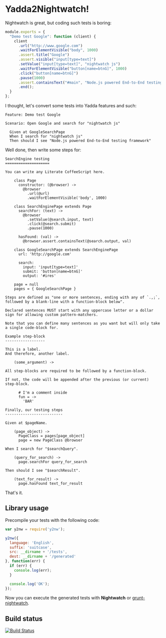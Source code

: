 Yadda2Nightwatch!
=================

Nightwatch is great, but coding such tests is boring:

```javascript
module.exports = {
  "Demo test Google": function (client) {
    client
      .url("http://www.google.com")
      .waitForElementVisible("body", 1000)
      .assert.title("Google")
      .assert.visible("input[type=text]")
      .setValue("input[type=text]", "nightwatch js")
      .waitForElementVisible("button[name=btnG]", 1000)
      .click("button[name=btnG]")
      .pause(1000)
      .assert.containsText("#main", "Node.js powered End-to-End testing framework")
      .end();
  }
};
```

I thought, let's convert some tests into Yadda features and such:

```cucumber
Feature: Demo test Google

Scenario: Open Google and search for "nightwatch js"

  Given at GoogleSearchPage
  When I search for "nightwatch js"
  Then should I see "Node.js powered End-to-End testing framework"
```

Well done, then write some steps for:

```litcoffee
SearchEngine testing
====================

You can write any Literate CoffeeScript here.

    class Page
      constructor: (@browser) ->
        @browser
          .url(@url)
          .waitForElementVisible('body', 1000)

    class SearchEnginePage extends Page
      searchFor: (text) ->
        @browser
          .setValue(@search.input, text)
          .click(@search.submit)
          .pause(1000)

      hasFound: (val) ->
        @browser.assert.containsText(@search.output, val)

    class GoogleSearchPage extends SearchEnginePage
      url: 'http://google.com'

      search:
        input: 'input[type=text]'
        submit: 'button[name=btnG]'
        output: '#ires'

    page = null
    pages = { GoogleSearchPage }

Steps are defined as "one or more sentences, ending with any of `.,;`, followed by a blank-line with a function-block below".

Declared sentences MUST start with any uppercase letter or a dollar sign for allowing custom pattern-matchers.

Note that you can define many sentences as you want but will only take a single code-block for.

Example step-block
------------------

This is a label.
And therefore, another label.

    (some_argument) ->

All step-blocks are required to be followed by a function-block.

If not, the code will be appended after the previous (or current) step-block.

      # I'm a comment inside
      fun = ->
        'BAR'

Finally, our testing steps
--------------------------

Given at $pageName.

    (page_object) ->
      PageClass = pages[page_object]
      page = new PageClass @browser

When I search for "$searchQuery".

    (query_for_search) ->
      page.searchFor query_for_search

Then should I see "$searchResult".

    (text_for_result) ->
      page.hasFound text_for_result
```

That's it.

Library usage
-------------

Precompile your tests with the following code:

```javascript
var y2nw = require('y2nw');

y2nw({
  language: 'English',
  suffix: 'suitcase',
  src: __dirname + '/tests',
  dest: __dirname + '/generated'
}, function(err) {
  if (err) {
    console.log(err);
  }

  console.log('OK');
});
```

Now you can execute the generated tests with **Nightwatch** or [grunt-nightwatch](https://github.com/gextech/grunt-nightwatch).


Build status
------------

[![Build Status](https://travis-ci.org/gextech/y2nw.png?branch=master)](https://travis-ci.org/gextech/y2nw)
